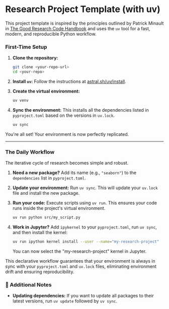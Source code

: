 # Research Project Template (with uv)

This project template is inspired by the principles outlined by Patrick Minault in [The Good Research Code Handbook](https://goodresearch.dev) and uses the `uv` tool for a fast, modern, and reproducible Python workflow.

### First-Time Setup

1.  **Clone the repository:**
    ```bash
    git clone <your-repo-url>
    cd <your-repo>
    ```

2.  **Install `uv`:**
    Follow the instructions at [astral.sh/uv/install](https://docs.astral.sh/uv/getting-started/installation).

3.  **Create the virtual environment:**
    ```bash
    uv venv
    ```

4.  **Sync the environment:**
    This installs all the dependencies listed in `pyproject.toml` based on the versions in `uv.lock`.
    ```bash
    uv sync
    ```

You're all set! Your environment is now perfectly replicated.

---

### The Daily Workflow

The iterative cycle of research becomes simple and robust.

1.  **Need a new package?** Add its name (e.g., `"seaborn"`) to the `dependencies` list in `pyproject.toml`.

2.  **Update your environment:** Run `uv sync`. This will update your `uv.lock` file and install the new package.

3.  **Run your code:** Execute scripts using `uv run`. This ensures your code runs inside the project's virtual environment.
    ```bash
    uv run python src/my_script.py
    ```

4.  **Work in Jupyter?** Add `ipykernel` to your `pyproject.toml`, run `uv sync`, and then install the kernel:
    ```bash
    uv run ipython kernel install --user --name="my-research-project"
    ```
    You can now select the "my-research-project" kernel in Jupyter.

This declarative workflow guarantees that your environment is always in sync with your `pyproject.toml` and `uv.lock` files, eliminating environment drift and ensuring reproducibility.

### 🔄 Additional Notes

- **Updating dependencies:** If you want to update all packages to their latest versions, run `uv update` followed by `uv sync`.

